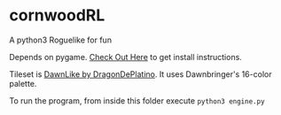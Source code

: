 # cornwoodRL
A python3 Roguelike for fun

Depends on pygame. [Check Out Here](https://www.pygame.org/wiki/GettingStarted) to get install instructions.

Tileset is [DawnLike by DragonDePlatino](https://opengameart.org/content/dawnlike-16x16-universal-rogue-like-tileset-v181). It uses Dawnbringer's 16-color palette.

To run the program, from inside this folder execute ```python3 engine.py```